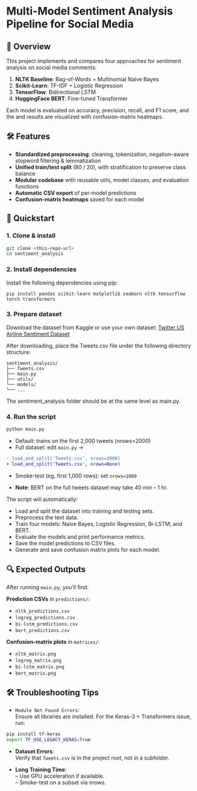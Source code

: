 # Multi-Model Sentiment Analysis Pipeline for Social Media


## 📖 Overview

This project implements and compares four approaches for sentiment analysis on social media comments:

1. **NLTK Baseline**: Bag-of-Words + Multinomial Naive Bayes  
2. **Scikit-Learn**: TF-IDF + Logistic Regression  
3. **TensorFlow**: Bidirectional LSTM  
4. **HuggingFace BERT**: Fine-tuned Transformer  

Each model is evaluated on accuracy, precision, recall, and F1 score, and the  and results are visualized with confusion-matrix heatmaps.

## 🛠️   Features

- **Standardized preprocessing**: cleaning, tokenization, negation-aware stopword filtering & lemmatization  
- **Unified train/test split** (80 / 20), with stratification to preserve class balance  
- **Modular codebase** with reusable utils, model classes, and evaluation functions  
- **Automatic CSV export** of per‐model predictions  
- **Confusion-matrix heatmaps** saved for each model  


## 🚀 Quickstart

### 1. Clone & install

```bash
git clone <this-repo-url>
cd sentiment_analysis
```
### 2. Install dependencies

Install the following dependencies using pip:
```
pip install pandas scikit-learn matplotlib seaborn nltk tensorflow torch transformers
```
### 3. Prepare dataset
Download the dataset from Kaggle or use your own dataset: [Twitter US Airline Sentiment Dataset](https://www.kaggle.com/datasets/crowdflower/twitter-airline-sentiment)

After downloading, place the Tweets.csv file under the following directory structure: 
```
sentiment_analysis/
├── Tweets.csv
├── main.py
├── utils/
└── models/
└── ...
```

The sentiment_analysis folder should be at the same level as main.py.

### 4. Run the script
```bash
python main.py
```

* Default: trains on the first 2,000 tweets (nrows=2000)
* Full dataset: edit ```main.py``` →

```diff
- load_and_split('Tweets.csv', nrows=2000)
+ load_and_split('Tweets.csv', nrows=None)
```
* Smoke-test (eg, first 1,000 rows): set `nrows=1000`

* **Note**:  BERT on the full tweets dataset may take 40 min – 1 hr. 

The script will automatically:
* Load and split the dataset into training and testing sets.
* Preprocess the text data.
* Train four models: Naive Bayes, Logistic Regression, Bi-LSTM, and BERT.
* Evaluate the models and print performance metrics.
* Save the model predictions to CSV files.
* Generate and save confusion matrix plots for each model.

## 🔍 Expected Outputs
After running `main.py`, you’ll find:

**Prediction CSVs** in `predictions/`:
- `nltk_predictions.csv`
- `logreg_predictions.csv`
- `bi-lstm_predictions.csv`
- `bert_predictions.csv`

**Confusion-matrix plots** in `matrices/`:
- `nltk_matrix.png`
- `logreg_matrix.png`
- `bi-lstm_matrix.png`
- `bert_matrix.png`

## 🛠️  Troubleshooting Tips
* `Module Not Found Errors`:   
Ensure all libraries are installed. For the Keras-3 + Transformers issue, run:
```bash
pip install tf-keras
export TF_USE_LEGACY_KERAS=True
```
* **Dataset Errors**:  
Verify that `Tweets.csv` is in the project root, not in a subfolder.

* **Long Training Time**:  
– Use GPU acceleration if available.  
– Smoke-test on a subset via nrows.



